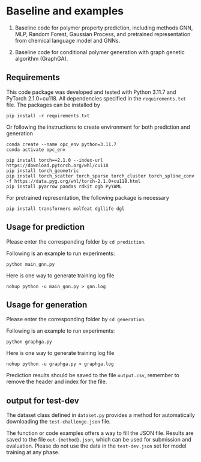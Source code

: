 # Baseline and examples

1. Baseline code for polymer property prediction, including methods GNN, MLP, Random Forest, Gaussian Process, and pretrained representation from chemical language model and GNNs.

2. Baseline code for conditional polymer generation with graph genetic algorithm (GraphGA).

## Requirements

This code package was developed and tested with Python 3.11.7 and PyTorch 2.1.0+cu118. All dependencies specified in the ```requirements.txt``` file. The packages can be installed by
```
pip install -r requirements.txt
```

Or following the instructions to create environment for both prediction and generation


```
conda create --name opc_env python=3.11.7
conda activate opc_env

pip install torch==2.1.0 --index-url https://download.pytorch.org/whl/cu118
pip install torch_geometric
pip install torch_scatter torch_sparse torch_cluster torch_spline_conv -f https://data.pyg.org/whl/torch-2.1.0+cu118.html
pip install pyarrow pandas rdkit ogb PyYAML

```
For pretrained representation, the following package is necessary
```
pip install transformers molfeat dgllife dgl
```

## Usage for prediction

Please enter the corresponding folder by `cd prediction`.

Following is an example to run experiments:

```
python main_gnn.py
```

Here is one way to generate training log file

```
nohup python -u main_gnn.py > gnn.log
```

## Usage for generation

Please enter the corresponding folder by `cd generation`.

Following is an example to run experiments:
```
python graphga.py
```

Here is one way to generate training log file

```
nohup python -u graphga.py > graphga.log
```

Prediction results should be saved to the file `output.csv`, remember to remove the header and index for the file.



## output for test-dev

The dataset class defined in `dataset.py` provides a method for automatically downloading the `test-challenge.json` file.

The function or code examples offers a way to fill the JSON file. Results are saved to the file `out-{method}.json`, which can be used for submission and evaluation. Please do not use the data in the `test-dev.json` set for model training at any phase.